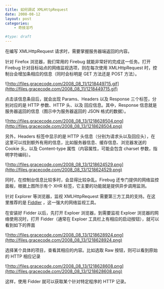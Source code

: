 ```yaml
---
title: 如何调试 XMLHttpRequest
date: 2008-08-12
layout: post
categories:
    - 奇技淫巧

#type: draft
---
```


在编写 XMLHttpRequest 请求时，需要掌握服务器端返回的内容。

针对 Firefox 浏览器，我们常用的 Firebug 就能非常好的完成这一任务。打开 Firebug 针对目标站点的网络监视选项，则在每次使用 XMLHttpRequest 时，控制台会增加条相应的信息（同时会标明是 GET 方法还是 POST 方法）。

![http://files.gracecode.com/2008_08_11/1218449715.gif](http://files.gracecode.com/2008_08_11/1218449715.gif)

点击该信息条目后，就会出现 Params、Headers 以及 Response 三个标签，分别对应的是 HTTP 参数、HTTP 头、以及 回应信息。其中，Response 信息就是服务器返回的信息（图示中为服务器返回的 JSON 格式的数据）。

![http://files.gracecode.com/2008_08_13/1218628504.png](http://files.gracecode.com/2008_08_13/1218628504.png)

另外，Headers 标签中显示的是 HTTP 头信息（分别为请求头以及回应头），在这里可以找到额外有用的信息，比如服务器信息、缓存信息、浏览器发送的 Cookie 头，以及 Content-type 属性（内容属性，可能会包含 charset 参数，指明字符编码）。

![http://files.gracecode.com/2008_08_13/1218624529.png](http://files.gracecode.com/2008_08_13/1218624529.png)

同时，在控制台信息比较多时，会显得比较杂乱。Firebug 还专门提供的网络监控面板，根据上图所示有个 XHR 标签，它主要的功能就是提供异步调用监测。

针对 Explorer 等浏览器，监视 XMLHttpRequest 需要第三方工具的支持。在这里推荐的是  [Fiddler](http://www.fiddlertool.com/fiddler/) ，这一强大的网络监视工具。

在安装好 Fidder 以后，先打开 Exploer 浏览器，到需要监视 Exploer 浏览器的网络使用况时，打开 Fidder（通常在 Exploer 工具栏上有相应的启动按钮），就可以看到如下的界面

![http://files.gracecode.com/2008_08_13/1218628924.png](http://files.gracecode.com/2008_08_13/1218628924.png)

选择某个具体的项目，查看其相应的内容。比如选取 Raw 按钮，则可以看到原始的 HTTP 相应记录

![http://files.gracecode.com/2008_08_13/1218628608.png](http://files.gracecode.com/2008_08_13/1218628608.png)

这样，使用 Fidder 就可以获取某个针对特定程序的 HTTP 记录。
